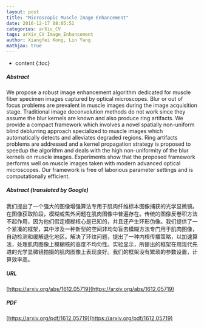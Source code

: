 ```yaml
---
layout: post
title: "Microscopic Muscle Image Enhancement"
date: 2016-12-17 08:05:51
categories: arXiv_CV
tags: arXiv_CV Image_Enhancement
author: Xiangfei Kong, Lin Yang
mathjax: true
---
```


* content
{:toc}

##### Abstract
We propose a robust image enhancement algorithm dedicated for muscle fiber specimen images captured by optical microscopes. Blur or out of focus problems are prevalent in muscle images during the image acquisition stage. Traditional image deconvolution methods do not work since they assume the blur kernels are known and also produce ring artifacts. We provide a compact framework which involves a novel spatially non-uniform blind deblurring approach specialized to muscle images which automatically detects and alleviates degraded regions. Ring artifacts problems are addressed and a kernel propagation strategy is proposed to speedup the algorithm and deals with the high non-uniformity of the blur kernels on muscle images. Experiments show that the proposed framework performs well on muscle images taken with modern advanced optical microscopes. Our framework is free of laborious parameter settings and is computationally efficient.

##### Abstract (translated by Google)
我们提出了一个强大的图像增强算法专用于肌肉纤维标本图像捕获的光学显微镜。在图像获取阶段，模糊或焦外问题在肌肉图像中普遍存在。传统的图像反卷积方法不起作用，因为他们假定模糊核心是已知的，并且还产生环形伪像。我们提供了一个紧凑的框架，其中涉及一种新型的空间非均匀盲去模糊方法专门用于肌肉图像，自动检测和缓解退化地区。解决了环纹问题，提出了一种内核传播策略，以加速算法，处理肌肉图像上模糊核的高度不均匀性。实验显示，所提出的框架在用现代先进的光学显微镜拍摄的肌肉图像上表现良好。我们的框架没有繁琐的参数设置，计算效率高。

##### URL
[https://arxiv.org/abs/1612.05719](https://arxiv.org/abs/1612.05719)

##### PDF
[https://arxiv.org/pdf/1612.05719](https://arxiv.org/pdf/1612.05719)

